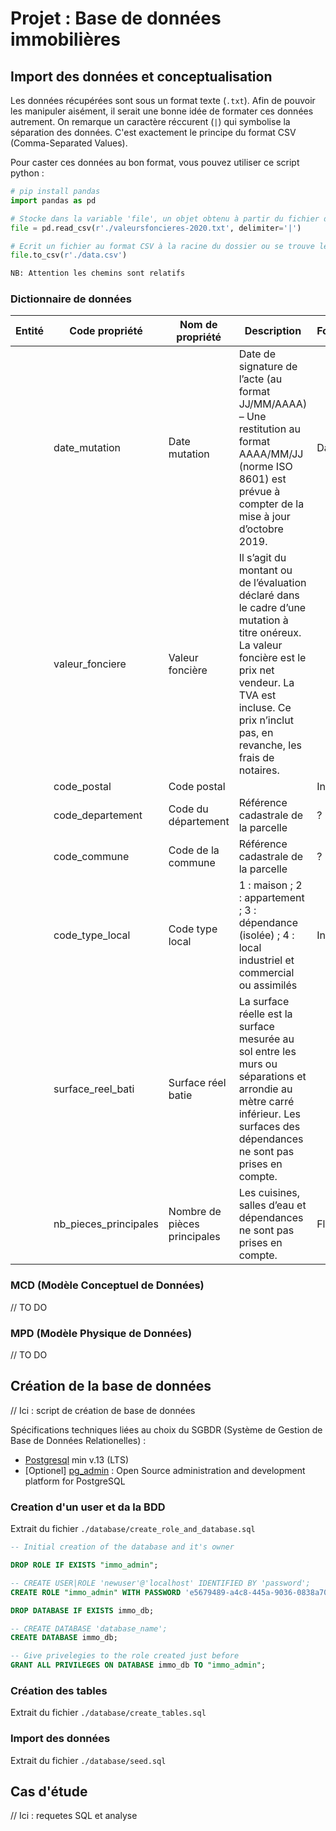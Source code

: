 # Projet : Base de données immobilières

## Import des données et conceptualisation

Les données récupérées sont sous un format texte (`.txt`). Afin de pouvoir les manipuler aisément, il serait une bonne idée de formater ces données autrement.
On remarque un caractère réccurent (`|`) qui symbolise la séparation des données. C'est exactement le principe du format CSV (Comma-Separated Values).

Pour caster ces données au bon format, vous pouvez utiliser ce script python :

```python
# pip install pandas
import pandas as pd

# Stocke dans la variable 'file', un objet obtenu à partir du fichier de données texte en lui indiquant comme se caractérise la séparation des données (delimiter='|') :
file = pd.read_csv(r'./valeursfoncieres-2020.txt', delimiter='|')

# Ecrit un fichier au format CSV à la racine du dossier ou se trouve le script nommé 'data[.csv]' :
file.to_csv(r'./data.csv')

NB: Attention les chemins sont relatifs
```

### Dictionnaire de données

|Entité|Code propriété|Nom de propriété|Description|Format|
|--|--|--|--|--|
||date_mutation|Date mutation|Date de signature de l’acte (au format JJ/MM/AAAA) – Une restitution au format AAAA/MM/JJ (norme ISO 8601) est prévue à compter de la mise à jour d’octobre 2019.|Date|
||valeur_fonciere|Valeur foncière|Il s’agit du montant ou de l’évaluation déclaré dans le cadre d’une mutation à titre onéreux. La valeur foncière est le prix net vendeur. La TVA est incluse. Ce prix n’inclut pas, en revanche, les frais de notaires.||
||code_postal|Code postal||Int|
||code_departement|Code du département|Référence cadastrale de la parcelle|?|
||code_commune|Code de la commune|Référence cadastrale de la parcelle|?|
||code_type_local|Code type local|1 : maison ; 2 : appartement ; 3 : dépendance (isolée) ; 4 : local industriel et commercial ou assimilés|Int|
||surface_reel_bati|Surface réel batie|La surface réelle est la surface mesurée au sol entre les murs ou séparations et arrondie au mètre carré inférieur. Les surfaces des dépendances ne sont pas prises en compte.||
||nb_pieces_principales|Nombre de pièces principales|Les cuisines, salles d’eau et dépendances ne sont pas prises en compte.|Float ?|

### MCD (Modèle Conceptuel de Données)

// TO DO

### MPD (Modèle Physique de Données)

// TO DO

## Création de la base de données

// Ici : script de création de base de données

Spécifications techniques liées au choix du SGBDR (Système de Gestion de Base de Données Relationelles) :

- [Postgresql](https://www.postgresql.org/docs/) min v.13 (LTS)
- [Optionel] [pg_admin](https://www.pgadmin.org/) : Open Source administration and development platform for PostgreSQL

### Creation d'un user et da la BDD
Extrait du fichier `./database/create_role_and_database.sql`

```sql
-- Initial creation of the database and it's owner

DROP ROLE IF EXISTS "immo_admin";

-- CREATE USER|ROLE 'newuser'@'localhost' IDENTIFIED BY 'password';
CREATE ROLE "immo_admin" WITH PASSWORD 'e5679489-a4c8-445a-9036-0838a70de506';

DROP DATABASE IF EXISTS immo_db;

-- CREATE DATABASE 'database_name';
CREATE DATABASE immo_db;

-- Give privelegies to the role created just before
GRANT ALL PRIVILEGES ON DATABASE immo_db TO "immo_admin";
```

### Création des tables
Extrait du fichier `./database/create_tables.sql`

### Import des données
Extrait du fichier `./database/seed.sql`

## Cas d'étude

// Ici : requetes SQL et analyse